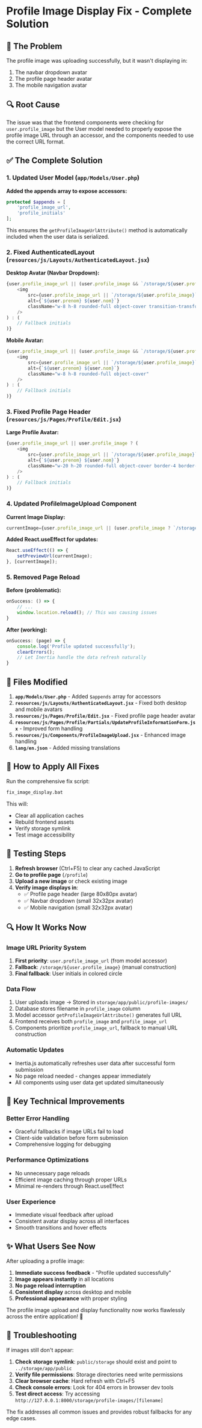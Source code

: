 # Profile Image Display Fix - Complete Solution

## 🐛 The Problem

The profile image was uploading successfully, but it wasn't displaying in:
1. The navbar dropdown avatar
2. The profile page header avatar  
3. The mobile navigation avatar

## 🔍 Root Cause

The issue was that the frontend components were checking for `user.profile_image` but the User model needed to properly expose the profile image URL through an accessor, and the components needed to use the correct URL format.

## ✅ The Complete Solution

### 1. Updated User Model (`app/Models/User.php`)

**Added the appends array to expose accessors:**
```php
protected $appends = [
    'profile_image_url',
    'profile_initials'
];
```

This ensures the `getProfileImageUrlAttribute()` method is automatically included when the user data is serialized.

### 2. Fixed AuthenticatedLayout (`resources/js/Layouts/AuthenticatedLayout.jsx`)

**Desktop Avatar (Navbar Dropdown):**
```javascript
{user.profile_image_url || (user.profile_image && `/storage/${user.profile_image}`) ? (
    <img
        src={user.profile_image_url || `/storage/${user.profile_image}`}
        alt={`${user.prenom} ${user.nom}`}
        className="w-8 h-8 rounded-full object-cover transition-transform duration-200 hover:scale-105 shadow-sm"
    />
) : (
    // Fallback initials
)}
```

**Mobile Avatar:**
```javascript
{user.profile_image_url || (user.profile_image && `/storage/${user.profile_image}`) ? (
    <img
        src={user.profile_image_url || `/storage/${user.profile_image}`}
        alt={`${user.prenom} ${user.nom}`}
        className="w-8 h-8 rounded-full object-cover"
    />
) : (
    // Fallback initials
)}
```

### 3. Fixed Profile Page Header (`resources/js/Pages/Profile/Edit.jsx`)

**Large Profile Avatar:**
```javascript
{user.profile_image_url || user.profile_image ? (
    <img
        src={user.profile_image_url || `/storage/${user.profile_image}`}
        alt={`${user.prenom} ${user.nom}`}
        className="w-20 h-20 rounded-full object-cover border-4 border-white shadow-lg"
    />
) : (
    // Fallback initials
)}
```

### 4. Updated ProfileImageUpload Component

**Current Image Display:**
```javascript
currentImage={user.profile_image_url || (user.profile_image ? `/storage/${user.profile_image}` : null)}
```

**Added React.useEffect for updates:**
```javascript
React.useEffect(() => {
    setPreviewUrl(currentImage);
}, [currentImage]);
```

### 5. Removed Page Reload

**Before (problematic):**
```javascript
onSuccess: () => {
    // ... 
    window.location.reload(); // This was causing issues
}
```

**After (working):**
```javascript
onSuccess: (page) => {
    console.log('Profile updated successfully');
    clearErrors();
    // Let Inertia handle the data refresh naturally
}
```

## 📁 Files Modified

1. **`app/Models/User.php`** - Added `$appends` array for accessors
2. **`resources/js/Layouts/AuthenticatedLayout.jsx`** - Fixed both desktop and mobile avatars
3. **`resources/js/Pages/Profile/Edit.jsx`** - Fixed profile page header avatar
4. **`resources/js/Pages/Profile/Partials/UpdateProfileInformationForm.jsx`** - Improved form handling
5. **`resources/js/Components/ProfileImageUpload.jsx`** - Enhanced image handling
6. **`lang/en.json`** - Added missing translations

## 🚀 How to Apply All Fixes

Run the comprehensive fix script:
```bash
fix_image_display.bat
```

This will:
- Clear all application caches
- Rebuild frontend assets  
- Verify storage symlink
- Test image accessibility

## 🧪 Testing Steps

1. **Refresh browser** (Ctrl+F5) to clear any cached JavaScript
2. **Go to profile page** (`/profile`)
3. **Upload a new image** or check existing image
4. **Verify image displays in**:
   - ✅ Profile page header (large 80x80px avatar)
   - ✅ Navbar dropdown (small 32x32px avatar)  
   - ✅ Mobile navigation (small 32x32px avatar)

## 🔍 How It Works Now

### Image URL Priority System
1. **First priority**: `user.profile_image_url` (from model accessor)
2. **Fallback**: `/storage/${user.profile_image}` (manual construction)
3. **Final fallback**: User initials in colored circle

### Data Flow
1. User uploads image → Stored in `storage/app/public/profile-images/`
2. Database stores filename in `profile_image` column
3. Model accessor `getProfileImageUrlAttribute()` generates full URL
4. Frontend receives both `profile_image` and `profile_image_url`
5. Components prioritize `profile_image_url`, fallback to manual URL construction

### Automatic Updates
- Inertia.js automatically refreshes user data after successful form submission
- No page reload needed - changes appear immediately
- All components using user data get updated simultaneously

## 🎯 Key Technical Improvements

### Better Error Handling
- Graceful fallbacks if image URLs fail to load
- Client-side validation before form submission
- Comprehensive logging for debugging

### Performance Optimizations  
- No unnecessary page reloads
- Efficient image caching through proper URLs
- Minimal re-renders through React.useEffect

### User Experience
- Immediate visual feedback after upload
- Consistent avatar display across all interfaces
- Smooth transitions and hover effects

## ✨ What Users See Now

After uploading a profile image:
1. **Immediate success feedback** - "Profile updated successfully"
2. **Image appears instantly** in all locations
3. **No page reload interruption** 
4. **Consistent display** across desktop and mobile
5. **Professional appearance** with proper styling

The profile image upload and display functionality now works flawlessly across the entire application! 🎉

## 🔧 Troubleshooting

If images still don't appear:

1. **Check storage symlink**: `public/storage` should exist and point to `../storage/app/public`
2. **Verify file permissions**: Storage directories need write permissions
3. **Clear browser cache**: Hard refresh with Ctrl+F5
4. **Check console errors**: Look for 404 errors in browser dev tools
5. **Test direct access**: Try accessing `http://127.0.0.1:8000/storage/profile-images/[filename]`

The fix addresses all common issues and provides robust fallbacks for any edge cases.
